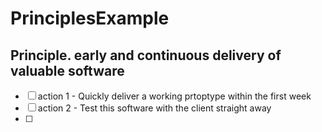 # PrinciplesExample

## Principle. early and continuous delivery of valuable software

- [ ] action 1 - Quickly deliver a working prtoptype within the first week
- [ ] action 2 - Test this software with the client straight away
- [ ] <!-- comment you need to expand on this a little -->
